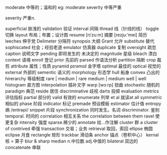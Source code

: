 moderate 中等的；温和的  eg: moderate severity  中等严重

severity  严重n.

superficial 肤浅的
validation  验证
interval  间隔
thread 线（针线的线）
toggle 切换
layout 布局；布置；设计图
resume   [rɪˈzuːm] 摘要   [rezju:’mei] 简历
leeches   伸手党
Delimeter   分隔符
synopsis   大纲
Grant  允许
substitute  替代
sophiscated  社会；经验老道
emulator  仿真器
duplicate 复制
oversight 疏忽
caption  说明文字
pending    即将发生的   未决定的
magnitude  星级
bleach  漂白
context  语境
enroll  登记
prior 先前的
parsed   作语法分析
partition  隔断
crop   裁剪
attribute   属性；性质
pyramid    pɪrəmɪd  金字塔
optimal 最佳的
optical 视觉的
external 外部的
sementic 语义的
morphology 形态学
hull 船身
convex 凸出的
hirerarchy 等级制度
rare | medium | rare medium | medium well | well
histogram 直方图
interpolation 插补文字
warp [wɔːrp] 扭曲
stochastic 随机的
paradigm 典范
reside 居住
discriminative 歧视
darts 投掷
evaluation metrics 评估指标
partial 部分的
valid 有效的
enumerate 列举
et al 就读at all
symmetric 相似的
phase 阶段
indicator 标记
premade 预设模板
estimator 估计值
entropy 熵 /entrəpi/
snippet 片段
synchronization  同时发生。名词
discriminator. 鉴别
temporal. 时间的
correlation 相互关系 the correlation between them
ravel 使更复杂
intensity 强度
sparse.稀少的
annotate 给...作注解
cluster 群 a cluster of
contrived 牵强
transaction 交易；业务
retrieval 取回，索回
ellipse 椭圆
eclipse 月食
rectangle 矩形
trackbar 滑动条
anchor 锚点（卷积中心）
kernal 核 = 算子
blur & sharp
median n.中位数 adj.中值的
bilateral 双边的
concatenate 串联